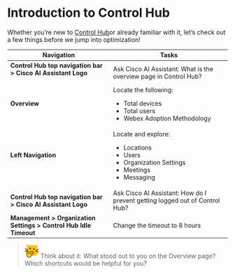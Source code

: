 # Introduction to Control Hub
Whether you’re new to <a href="http://admin.webex.com" target="_blank">Control Hub</a>or already familiar with it, let’s check out a few things before we jump into optimization! 

| Navigation | Tasks |
| --- | --- |
| **Control Hub top navigation bar > Cisco AI Assistant Logo**<br><br>| Ask Cisco AI Assistant: What is the overview page in Control Hub?  |
| **Overview**<br><br>| Locate the following:<ul><li>Total devices</li><li>Total users</li><li>Webex Adoption Methodology</li></ul>|
| **Left Navigation**<br><br>|  Locate and explore:<ul><li>Locations</li><li>Users</li><li>Organization Settings</li><li>Meetings</li><li>Messaging</li></ul> |
| **Control Hub top navigation bar > Cisco AI Assistant Logo**| Ask Cisco AI Assistant: How do I prevent getting logged out of Control Hub? |
| **Management > Organization Settings > Control Hub Idle Timeout**|  Change the timeout to 8 hours   |


>![Think About It](template_assets/thinkingcat.png) Think about it: What stood out to you on the Overview page? Which shortcuts would be helpful for you?
